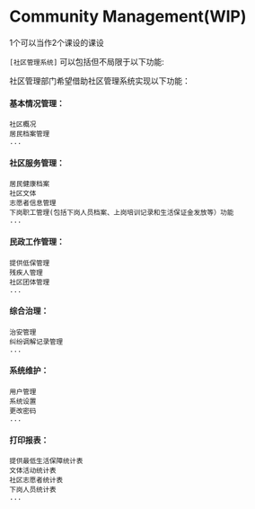 # Community Management(WIP)
1个可以当作2个课设的课设

`[社区管理系统]`
可以包括但不局限于以下功能:

社区管理部门希望借助社区管理系统实现以下功能：

#### 基本情况管理：
```
社区概况
居民档案管理
...
```
#### 社区服务管理：
```
居民健康档案
社区文体
志愿者信息管理
下岗职工管理(包括下岗人员档案、上岗培训记录和生活保证金发放等）功能
...
```
#### 民政工作管理：
```
提供低保管理
残疾人管理
社区团体管理
...
```
#### 综合治理：
```
治安管理
纠纷调解记录管理
...
```
#### 系统维护：
```
用户管理
系统设置
更改密码
...
```
#### 打印报表：
```
提供最低生活保障统计表
文体活动统计表
社区志愿者统计表
下岗人员统计表
...
```
